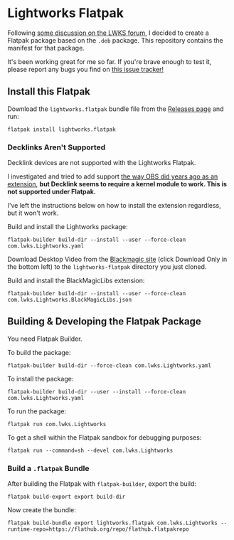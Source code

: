 # Lightworks Flatpak

Following [some discussion on the LWKS
forum](https://forum.lwks.com/threads/lightworks-as-a-flatpak.250870/), I
decided to create a Flatpak package based on the `.deb` package. This repository
contains the manifest for that package.

It's been working great for me so far. If you're brave enough to test it,
please report any bugs you find on [this issue
tracker!](https://github.com/kekkoudesu/lightworks-flatpak/issues)

## Install this Flatpak

Download the `lightworks.flatpak` bundle file from the [Releases page](https://github.com/kekkoudesu/lightworks-flatpak/releases/latest) and run:

```
flatpak install lightworks.flatpak
```

### Decklinks Aren't Supported

Decklink devices are not supported with the Lightworks Flatpak.

I investigated and tried to add support [the way OBS did years ago as an
extension](https://github.com/flathub/com.obsproject.Studio/wiki/BlackMagic-Support),
**but Decklink seems to require a kernel module to work. This is not supported
under Flatpak.**

I've left the instructions below on how to install the extension regardless, but
it won't work.

Build and install the Lightworks package:

```
flatpak-builder build-dir --install --user --force-clean com.lwks.Lightworks.yaml
```

Download Desktop Video from the [Blackmagic
site](https://www.blackmagicdesign.com/support/download/b97e55f37a0042fbacd234971d8c93ed/Linux)
(click Download Only in the bottom left) to the `lightworks-flatpak` directory you just cloned.

Build and install the BlackMagicLibs extension:

```
flatpak-builder build-dir --install --user --force-clean com.lwks.Lightworks.BlackMagicLibs.json
```

## Building & Developing the Flatpak Package

You need Flatpak Builder.

To build the package:

```
flatpak-builder build-dir --force-clean com.lwks.Lightworks.yaml
```

To install the package:

```
flatpak-builder build-dir --user --install --force-clean com.lwks.Lightworks.yaml
```

To run the package:

```
flatpak run com.lwks.Lightworks
```

To get a shell within the Flatpak sandbox for debugging purposes:

```
flatpak run --command=sh --devel com.lwks.Lightworks
```

### Build a `.flatpak` Bundle

After building the Flatpak with `flatpak-builder`, export the build:

```
flatpak build-export export build-dir
```

Now create the bundle:

```
flatpak build-bundle export lightworks.flatpak com.lwks.Lightworks --runtime-repo=https://flathub.org/repo/flathub.flatpakrepo
```
